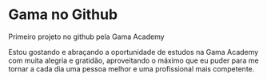 # Gama no Github 

Primeiro projeto no github pela Gama Academy

Estou gostando e abraçando a oportunidade de estudos na Gama Academy com muita alegria e gratidão, aproveitando o máximo que eu puder para me tornar a cada dia uma pessoa melhor e uma profissional mais competente.
